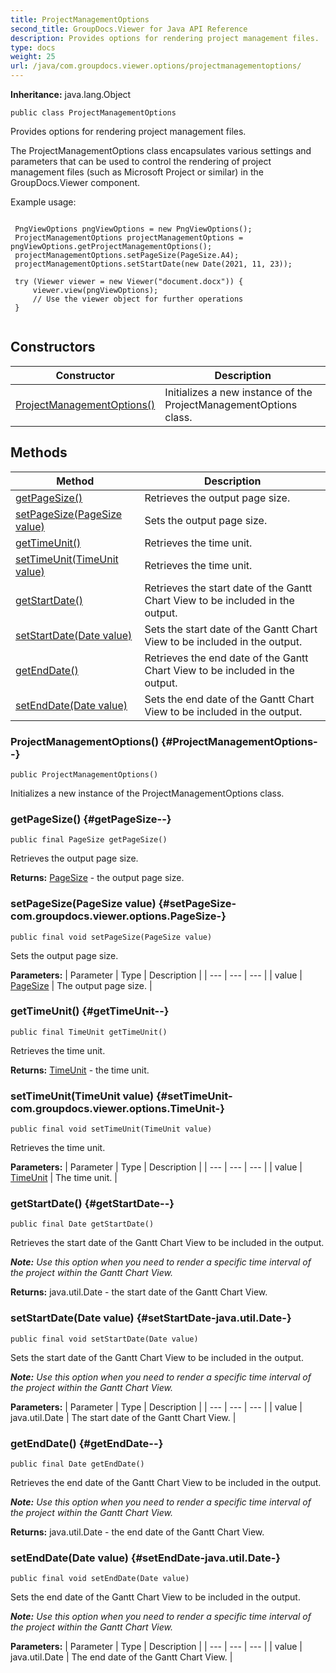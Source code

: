 ```yaml
---
title: ProjectManagementOptions
second_title: GroupDocs.Viewer for Java API Reference
description: Provides options for rendering project management files.
type: docs
weight: 25
url: /java/com.groupdocs.viewer.options/projectmanagementoptions/
---
```

**Inheritance:**
java.lang.Object
```
public class ProjectManagementOptions
```

Provides options for rendering project management files.

The ProjectManagementOptions class encapsulates various settings and parameters that can be used to control the rendering of project management files (such as Microsoft Project or similar) in the GroupDocs.Viewer component.

Example usage:

```

 PngViewOptions pngViewOptions = new PngViewOptions();
 ProjectManagementOptions projectManagementOptions = pngViewOptions.getProjectManagementOptions();
 projectManagementOptions.setPageSize(PageSize.A4);
 projectManagementOptions.setStartDate(new Date(2021, 11, 23));

 try (Viewer viewer = new Viewer("document.docx")) {
     viewer.view(pngViewOptions);
     // Use the viewer object for further operations
 }
 
```
## Constructors

| Constructor | Description |
| --- | --- |
| [ProjectManagementOptions()](#ProjectManagementOptions--) | Initializes a new instance of the  ProjectManagementOptions  class. |
## Methods

| Method | Description |
| --- | --- |
| [getPageSize()](#getPageSize--) | Retrieves the output page size. |
| [setPageSize(PageSize value)](#setPageSize-com.groupdocs.viewer.options.PageSize-) | Sets the output page size. |
| [getTimeUnit()](#getTimeUnit--) | Retrieves the time unit. |
| [setTimeUnit(TimeUnit value)](#setTimeUnit-com.groupdocs.viewer.options.TimeUnit-) | Retrieves the time unit. |
| [getStartDate()](#getStartDate--) | Retrieves the start date of the Gantt Chart View to be included in the output. |
| [setStartDate(Date value)](#setStartDate-java.util.Date-) | Sets the start date of the Gantt Chart View to be included in the output. |
| [getEndDate()](#getEndDate--) | Retrieves the end date of the Gantt Chart View to be included in the output. |
| [setEndDate(Date value)](#setEndDate-java.util.Date-) | Sets the end date of the Gantt Chart View to be included in the output. |
### ProjectManagementOptions() {#ProjectManagementOptions--}
```
public ProjectManagementOptions()
```


Initializes a new instance of the  ProjectManagementOptions  class.

### getPageSize() {#getPageSize--}
```
public final PageSize getPageSize()
```


Retrieves the output page size.

**Returns:**
[PageSize](../../com.groupdocs.viewer.options/pagesize) - the output page size.
### setPageSize(PageSize value) {#setPageSize-com.groupdocs.viewer.options.PageSize-}
```
public final void setPageSize(PageSize value)
```


Sets the output page size.

**Parameters:**
| Parameter | Type | Description |
| --- | --- | --- |
| value | [PageSize](../../com.groupdocs.viewer.options/pagesize) | The output page size. |

### getTimeUnit() {#getTimeUnit--}
```
public final TimeUnit getTimeUnit()
```


Retrieves the time unit.

**Returns:**
[TimeUnit](../../com.groupdocs.viewer.options/timeunit) - the time unit.
### setTimeUnit(TimeUnit value) {#setTimeUnit-com.groupdocs.viewer.options.TimeUnit-}
```
public final void setTimeUnit(TimeUnit value)
```


Retrieves the time unit.

**Parameters:**
| Parameter | Type | Description |
| --- | --- | --- |
| value | [TimeUnit](../../com.groupdocs.viewer.options/timeunit) | The time unit. |

### getStartDate() {#getStartDate--}
```
public final Date getStartDate()
```


Retrieves the start date of the Gantt Chart View to be included in the output.

***Note:** Use this option when you need to render a specific time interval of the project within the Gantt Chart View.*

**Returns:**
java.util.Date - the start date of the Gantt Chart View.
### setStartDate(Date value) {#setStartDate-java.util.Date-}
```
public final void setStartDate(Date value)
```


Sets the start date of the Gantt Chart View to be included in the output.

***Note:** Use this option when you need to render a specific time interval of the project within the Gantt Chart View.*

**Parameters:**
| Parameter | Type | Description |
| --- | --- | --- |
| value | java.util.Date | The start date of the Gantt Chart View. |

### getEndDate() {#getEndDate--}
```
public final Date getEndDate()
```


Retrieves the end date of the Gantt Chart View to be included in the output.

***Note:** Use this option when you need to render a specific time interval of the project within the Gantt Chart View.*

**Returns:**
java.util.Date - the end date of the Gantt Chart View.
### setEndDate(Date value) {#setEndDate-java.util.Date-}
```
public final void setEndDate(Date value)
```


Sets the end date of the Gantt Chart View to be included in the output.

***Note:** Use this option when you need to render a specific time interval of the project within the Gantt Chart View.*

**Parameters:**
| Parameter | Type | Description |
| --- | --- | --- |
| value | java.util.Date | The end date of the Gantt Chart View. |

